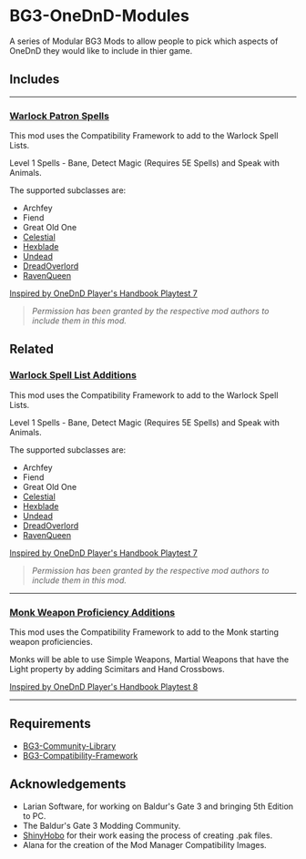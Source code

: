 # BG3-OneDnD-Modules

A series of Modular BG3 Mods to allow people to pick which aspects of OneDnD they would like to include in thier game.

## Includes

---

### [Warlock Patron Spells](https://www.nexusmods.com/baldursgate3/mods/5203)

This mod uses the Compatibility Framework to add to the Warlock Spell Lists.

Level 1 Spells - Bane, Detect Magic (Requires 5E Spells) and Speak with Animals.

The supported subclasses are:
- Archfey
- Fiend
- Great Old One
- [Celestial](https://www.nexusmods.com/baldursgate3/mods/1567)
- [Hexblade](https://www.nexusmods.com/baldursgate3/mods/1100)
- [Undead](https://www.nexusmods.com/baldursgate3/mods/3045)
- [DreadOverlord](https://www.nexusmods.com/baldursgate3/mods/394)
- [RavenQueen](https://www.nexusmods.com/baldursgate3/mods/1895)

[Inspired by OneDnD Player's Handbook Playtest 7](https://www.dndbeyond.com/sources/ua/ph-playtest-7)

> *Permission has been granted by the respective mod authors to include them in this mod.*

## Related

### [Warlock Spell List Additions](https://www.nexusmods.com/baldursgate3/mods/3942)

This mod uses the Compatibility Framework to add to the Warlock Spell Lists.

Level 1 Spells - Bane, Detect Magic (Requires 5E Spells) and Speak with Animals.

The supported subclasses are:
- Archfey
- Fiend
- Great Old One
- [Celestial](https://www.nexusmods.com/baldursgate3/mods/1567)
- [Hexblade](https://www.nexusmods.com/baldursgate3/mods/1100)
- [Undead](https://www.nexusmods.com/baldursgate3/mods/3045)
- [DreadOverlord](https://www.nexusmods.com/baldursgate3/mods/394)
- [RavenQueen](https://www.nexusmods.com/baldursgate3/mods/1895)

[Inspired by OneDnD Player's Handbook Playtest 7](https://www.dndbeyond.com/sources/ua/ph-playtest-7)

> *Permission has been granted by the respective mod authors to include them in this mod.*

---

### [Monk Weapon Proficiency Additions](https://www.nexusmods.com/baldursgate3/mods/4720)

This mod uses the Compatibility Framework to add to the Monk starting weapon proficiencies.

Monks will be able to use Simple Weapons, Martial Weapons that have the Light property by adding Scimitars and Hand Crossbows.

[Inspired by OneDnD Player's Handbook Playtest 8](https://www.dndbeyond.com/sources/ua/ph-playtest-8)

---

## Requirements
- [BG3-Community-Library](https://github.com/BG3-Community-Library-Team/BG3-Community-Library)
- [BG3-Compatibility-Framework](https://github.com/BG3-Community-Library-Team/BG3-Compatibility-Framework)

## Acknowledgements
- Larian Software, for working on Baldur's Gate 3 and bringing 5th Edition to PC.
- The Baldur's Gate 3 Modding Community.
- [ShinyHobo](https://github.com/ShinyHobo) for their work easing the process of creating .pak files.
- Alana for the creation of the Mod Manager Compatibility Images.